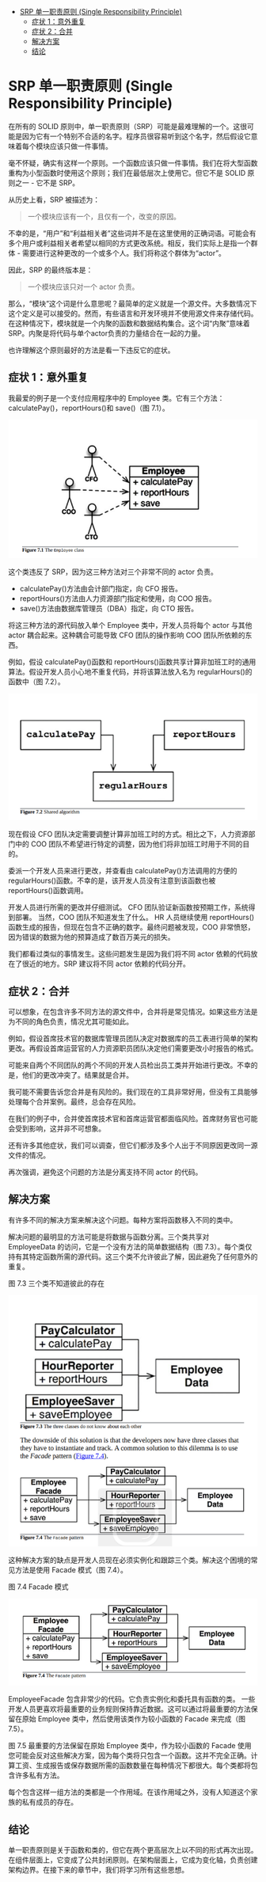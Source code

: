 - [SRP 单一职责原则 (Single Responsibility Principle)](#srp-单一职责原则-single-responsibility-principle)
  - [症状 1：意外重复](#症状-1意外重复)
  - [症状 2：合并](#症状-2合并)
  - [解决方案](#解决方案)
  - [结论](#结论)


# SRP 单一职责原则 (Single Responsibility Principle)

在所有的 SOLID 原则中，单一职责原则（SRP）可能是最难理解的一个。这很可能是因为它有一个特别不合适的名字。程序员很容易听到这个名字，然后假设它意味着每个模块应该只做一件事情。

毫不怀疑，确实有这样一个原则。一个函数应该只做一件事情。我们在将大型函数重构为小型函数时使用这个原则；我们在最低层次上使用它。但它不是 SOLID 原则之一 - 它不是 SRP。

从历史上看，SRP 被描述为：

> 一个模块应该有一个，且仅有一个，改变的原因。

不幸的是，“用户”和“利益相关者”这些词并不是在这里使用的正确词语。可能会有多个用户或利益相关者希望以相同的方式更改系统。相反，我们实际上是指一个群体 - 需要进行这种更改的一个或多个人。我们将称这个群体为“actor”。

因此，SRP 的最终版本是：

> 一个模块应该只对一个 actor 负责。

那么，“模块”这个词是什么意思呢？最简单的定义就是一个源文件。大多数情况下这个定义是可以接受的。然而，有些语言和开发环境并不使用源文件来存储代码。在这种情况下，模块就是一个内聚的函数和数据结构集合。这个词“内聚”意味着 SRP。内聚是将代码与单个actor负责的力量结合在一起的力量。

也许理解这个原则最好的方法是看一下违反它的症状。

## 症状 1：意外重复

我最爱的例子是一个支付应用程序中的 Employee 类。它有三个方法：calculatePay()，reportHours()和 save()（图 7.1）。

![图7.1 Employee类](./static/7.1.png)

这个类违反了 SRP，因为这三种方法对三个非常不同的 actor 负责。

- calculatePay()方法由会计部门指定，向 CFO 报告。
- reportHours()方法由人力资源部门指定和使用，向 COO 报告。
- save()方法由数据库管理员（DBA）指定，向 CTO 报告。

将这三种方法的源代码放入单个 Employee 类中，开发人员将每个 actor 与其他 actor 耦合起来。这种耦合可能导致 CFO 团队的操作影响 COO 团队所依赖的东西。

例如，假设 calculatePay()函数和 reportHours()函数共享计算非加班工时的通用算法。假设开发人员小心地不重复代码，并将该算法放入名为 regularHours()的函数中（图 7.2）。

![图7.2 Employee类](./static/7.2.png)

现在假设 CFO 团队决定需要调整计算非加班工时的方式。相比之下，人力资源部门中的 COO 团队不希望进行特定的调整，因为他们将非加班工时用于不同的目的。

委派一个开发人员来进行更改，并查看由 calculatePay()方法调用的方便的 regularHours()函数。不幸的是，该开发人员没有注意到该函数也被 reportHours()函数调用。

开发人员进行所需的更改并仔细测试。 CFO 团队验证新函数按预期工作，系统得到部署。
当然，COO 团队不知道发生了什么。 HR 人员继续使用 reportHours()函数生成的报告，但现在包含不正确的数字。最终问题被发现，COO 非常愤怒，因为错误的数据为他的预算造成了数百万美元的损失。

我们都看过类似的事情发生。这些问题发生是因为我们将不同 actor 依赖的代码放在了很近的地方。SRP 建议将不同 actor 依赖的代码分开。

## 症状 2：合并

可以想象，在包含许多不同方法的源文件中，合并将是常见情况。如果这些方法是为不同的角色负责，情况尤其可能如此。

例如，假设首席技术官的数据库管理员团队决定对数据库的员工表进行简单的架构更改。再假设首席运营官的人力资源职员团队决定他们需要更改小时报告的格式。

可能来自两个不同团队的两个不同的开发人员检出员工类并开始进行更改。不幸的是，他们的更改冲突了。结果就是合并。

我可能不需要告诉您合并是有风险的。我们现在的工具非常好用，但没有工具能够处理每个合并案例。最终，总会存在风险。

在我们的例子中，合并使首席技术官和首席运营官都面临风险。首席财务官也可能会受到影响，这并非不可想象。

还有许多其他症状，我们可以调查，但它们都涉及多个人出于不同原因更改同一源文件的情况。

再次强调，避免这个问题的方法是分离支持不同 actor 的代码。

## 解决方案

有许多不同的解决方案来解决这个问题。每种方案将函数移入不同的类中。

解决问题的最明显的方法可能是将数据与函数分离。三个类共享对 EmployeeData 的访问，它是一个没有方法的简单数据结构（图 7.3）。每个类仅持有其特定函数所需的源代码。这三个类不允许彼此了解，因此避免了任何意外的重复。

图 7.3 三个类不知道彼此的存在

![图7.3 三个类不知道彼此的存在](./static/7.3.png)

这种解决方案的缺点是开发人员现在必须实例化和跟踪三个类。解决这个困境的常见方法是使用 Facade 模式（图 7.4）。

图 7.4 Facade 模式

![图7.4 Facade模式](./static/7.4.png)

EmployeeFacade 包含非常少的代码。它负责实例化和委托具有函数的类。
一些开发人员更喜欢将最重要的业务规则保持靠近数据。这可以通过将最重要的方法保留在原始 Employee 类中，然后使用该类作为较小函数的 Facade 来完成（图 7.5）。

图 7.5 最重要的方法保留在原始 Employee 类中，作为较小函数的 Facade 使用
您可能会反对这些解决方案，因为每个类将只包含一个函数。这并不完全正确。计算工资、生成报告或保存数据所需的函数数量在每种情况下都很大。每个类都将包含许多私有方法。

每个包含这样一组方法的类都是一个作用域。在该作用域之外，没有人知道这个家族的私有成员的存在。

## 结论

单一职责原则是关于函数和类的，但它在两个更高层次上以不同的形式再次出现。在组件层面上，它变成了公共封闭原则。在架构层面上，它成为变化轴，负责创建架构边界。在接下来的章节中，我们将学习所有这些思想。
